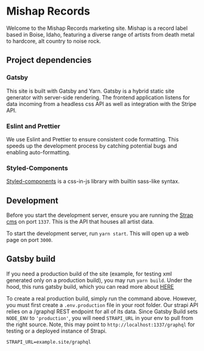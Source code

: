 # Mishap Records

Welcome to the Mishap Records marketing site. Mishap is a record label based in
Boise, Idaho, featuring a diverse range of artists from death metal to hardcore,
alt country to noise rock.

## Project dependencies

### Gatsby

This site is built with Gatsby and Yarn. Gatsby is a hybrid static site
generator with server-side rendering. The frontend application listens for data
incoming from a headless css API as well as integration with the Stripe API.

### Eslint and Prettier

We use Eslint and Prettier to ensure consistent code formatting. This speeds up
the development process by catching potential bugs and enabling auto-formatting.

### Styled-Components

[Styled-components](https://styled-components.com/docs) is a css-in-js library
with builtin sass-like syntax.

## Development

Before you start the development server, ensure you are running the
[Strap cms](https://github.com/shadrachtuck/MishapApi#strapi-application) on
port `1337`. This is the API that houses all artist data.

To start the development server, run `yarn start`. This will open up a web page
on port `3000`.

## Gatsby build

If you need a production build of the site (example, for testing xml generated
only on a production build), you may run `yarn build`. Under the hood, this runs
gatsby build, which you can read more about
[HERE](https://www.gatsbyjs.com/docs/glossary/build/#what-is-a-build)

To create a real production build, simply run the command above. However, you
must first create a `.env.production` file in your root folder. Our strapi API
relies on a /graphql REST endpoint for all of its data. Since Gatsby Build sets
`NODE_ENV` to `'production'`, you will need `STRAPI_URL` in your env to pull
from the right source. Note, this may point to `http://localhost:1337/graphql`
for testing or a deployed instance of Strapi.

```
STRAPI_URL=example.site/graphql
```
